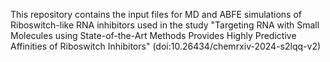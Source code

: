 This repository contains the input files for MD and ABFE simulations of Riboswitch-like RNA inhibitors used in the study "Targeting RNA with Small Molecules using State-of-the-Art Methods Provides Highly Predictive Affinities of Riboswitch Inhibitors" (doi:10.26434/chemrxiv-2024-s2lqq-v2) 
